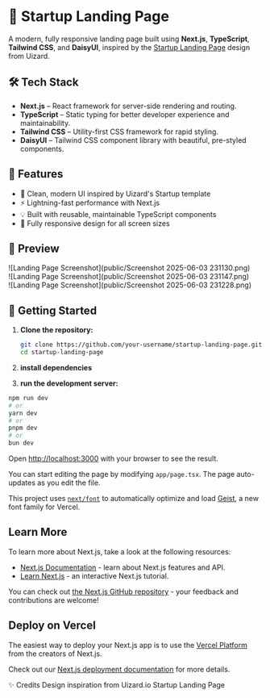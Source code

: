 # 🚀 Startup Landing Page

A modern, fully responsive landing page built using **Next.js**, **TypeScript**, **Tailwind CSS**, and **DaisyUI**, inspired by the [Startup Landing Page](https://uizard.io/templates/website-templates/startup-landing-page/) design from Uizard.

## 🛠️ Tech Stack

- **Next.js** – React framework for server-side rendering and routing.
- **TypeScript** – Static typing for better developer experience and maintainability.
- **Tailwind CSS** – Utility-first CSS framework for rapid styling.
- **DaisyUI** – Tailwind CSS component library with beautiful, pre-styled components.

## 📱 Features

- 🎨 Clean, modern UI inspired by Uizard's Startup template
- ⚡ Lightning-fast performance with Next.js
- 💡 Built with reusable, maintainable TypeScript components
- 📱 Fully responsive design for all screen sizes

## 📸 Preview

![Landing Page Screenshot](public/Screenshot 2025-06-03 231130.png)  
![Landing Page Screenshot](public/Screenshot 2025-06-03 231147.png)  
![Landing Page Screenshot](public/Screenshot 2025-06-03 231228.png)  

## 🚀 Getting Started

1. **Clone the repository:**
   ```bash
   git clone https://github.com/your-username/startup-landing-page.git
   cd startup-landing-page


2. **install dependencies**

3. **run the development server:**

```bash
npm run dev
# or
yarn dev
# or
pnpm dev
# or
bun dev
```

Open [http://localhost:3000](http://localhost:3000) with your browser to see the result.

You can start editing the page by modifying `app/page.tsx`. The page auto-updates as you edit the file.

This project uses [`next/font`](https://nextjs.org/docs/app/building-your-application/optimizing/fonts) to automatically optimize and load [Geist](https://vercel.com/font), a new font family for Vercel.

## Learn More

To learn more about Next.js, take a look at the following resources:

- [Next.js Documentation](https://nextjs.org/docs) - learn about Next.js features and API.
- [Learn Next.js](https://nextjs.org/learn) - an interactive Next.js tutorial.

You can check out [the Next.js GitHub repository](https://github.com/vercel/next.js) - your feedback and contributions are welcome!

## Deploy on Vercel

The easiest way to deploy your Next.js app is to use the [Vercel Platform](https://vercel.com/new?utm_medium=default-template&filter=next.js&utm_source=create-next-app&utm_campaign=create-next-app-readme) from the creators of Next.js.

Check out our [Next.js deployment documentation](https://nextjs.org/docs/app/building-your-application/deploying) for more details.

✨ Credits
Design inspiration from Uizard.io Startup Landing Page


